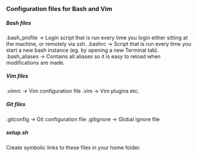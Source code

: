 ### Configuration files for Bash and Vim

##### Bash files
.bash_profile -> Login script that is run every time you login either sitting at the machine, or remotely via ssh.
.bashrc       -> Script that is run every time you start a new bash instance (eg. by opening a new Terminal tab).
.bash_aliases -> Contains all aliases so it is easy to reload when modifications are made.

##### Vim files
.vimrc        -> Vim configuration file
.vim          -> Vim plugins etc.

##### Git files
.gitconfig    -> Git configuration file
.gitignore    -> Global ignore file

##### setup.sh
Create symbolic links to these files in your home folder.
